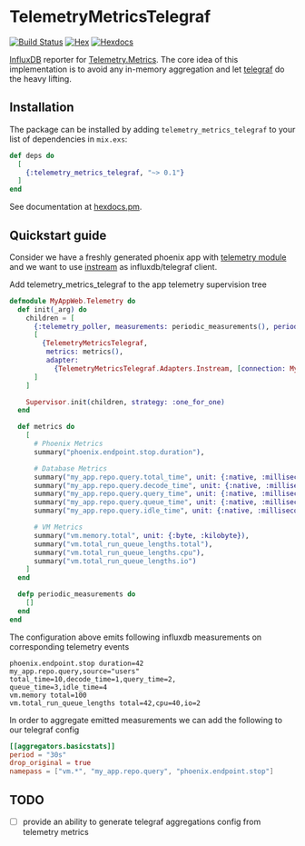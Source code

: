 # TelemetryMetricsTelegraf
[![Build Status](https://travis-ci.com/mugimaru73/telemetry_metrics_telegraf.svg?token=XqLiJkbfAM2pqzZCdHyr&branch=master)](https://travis-ci.com/mugimaru73/telemetry_metrics_telegraf)
[![Hex](https://img.shields.io/hexpm/v/telemetry_metrics_telegraf.svg)](https://hex.pm/packages/telemetry_metrics_telegraf)
[![Hexdocs](https://img.shields.io/badge/hex-docs-blue.svg?style=flat)](https://hexdocs.pm/telemetry_metrics_telegraf)

[InfluxDB](https://www.influxdata.com/) reporter for [Telemetry.Metrics](https://github.com/beam-telemetry/telemetry_metrics).
The core idea of this implementation is to avoid any in-memory aggregation and let [telegraf](https://www.influxdata.com/time-series-platform/telegraf) do the heavy lifting.

## Installation

The package can be installed by adding `telemetry_metrics_telegraf` to your list of dependencies in `mix.exs`:

```elixir
def deps do
  [
    {:telemetry_metrics_telegraf, "~> 0.1"}
  ]
end
```

See documentation at [hexdocs.pm](https://hexdocs.pm/telemetry_metrics_telegraf).

## Quickstart guide

Consider we have a freshly generated phoenix app with [telemetry module](https://github.com/phoenixframework/phoenix/blob/master/installer/templates/phx_web/telemetry.ex) and we want to use [instream](https://github.com/mneudert/instream) as influxdb/telegraf client.


Add telemetry_metrics_telegraf to the app telemetry supervision tree
```elixir
defmodule MyAppWeb.Telemetry do
  def init(_arg) do
    children = [
      {:telemetry_poller, measurements: periodic_measurements(), period: 10_000},
      [
        {TelemetryMetricsTelegraf,
         metrics: metrics(),
         adapter:
           {TelemetryMetricsTelegraf.Adapters.Instream, [connection: MyApp.InstreamConnection]}}
      ]
    ]

    Supervisor.init(children, strategy: :one_for_one)
  end

  def metrics do
    [
      # Phoenix Metrics
      summary("phoenix.endpoint.stop.duration"),

      # Database Metrics
      summary("my_app.repo.query.total_time", unit: {:native, :millisecond}, tags: [:source]),
      summary("my_app.repo.query.decode_time", unit: {:native, :millisecond}, tags: [:source]),
      summary("my_app.repo.query.query_time", unit: {:native, :millisecond}, tags: [:source]),
      summary("my_app.repo.query.queue_time", unit: {:native, :millisecond}, tags: [:source]),
      summary("my_app.repo.query.idle_time", unit: {:native, :millisecond}, tags: [:source]),

      # VM Metrics
      summary("vm.memory.total", unit: {:byte, :kilobyte}),
      summary("vm.total_run_queue_lengths.total"),
      summary("vm.total_run_queue_lengths.cpu"),
      summary("vm.total_run_queue_lengths.io")
    ]
  end

  defp periodic_measurements do
    []
  end
end
```

The configuration above emits following influxdb measurements on corresponding telemetry events

```
phoenix.endpoint.stop duration=42
my_app.repo.query,source="users" total_time=10,decode_time=1,query_time=2,
queue_time=3,idle_time=4
vm.memory total=100
vm.total_run_queue_lengths total=42,cpu=40,io=2
```

In order to aggregate emitted measurements we can add the following to our telegraf config

```toml
[[aggregators.basicstats]]
period = "30s"
drop_original = true
namepass = ["vm.*", "my_app.repo.query", "phoenix.endpoint.stop"]
```

## TODO
* [ ] provide an ability to generate telegraf aggregations config from telemetry metrics
